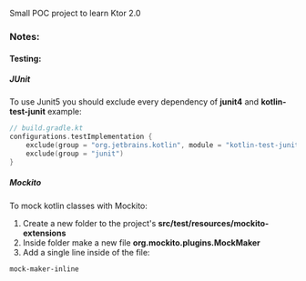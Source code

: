Small POC project to learn Ktor 2.0

### Notes:

#### Testing:

##### JUnit

To use Junit5 you should exclude every dependency of **junit4** and **kotlin-test-junit**
example:

```kotlin
// build.gradle.kt
configurations.testImplementation {
    exclude(group = "org.jetbrains.kotlin", module = "kotlin-test-junit")
    exclude(group = "junit")
}
```

##### Mockito

To mock kotlin classes with Mockito:

1. Create a new folder to the project's **src/test/resources/mockito-extensions**
2. Inside folder make a new file **org.mockito.plugins.MockMaker**
3. Add a single line inside of the file:

```
mock-maker-inline
```